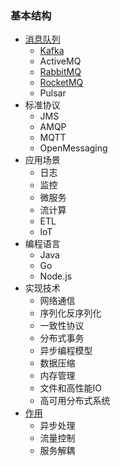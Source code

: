 ### 基本结构
- [消息队列](./choose.md)
    - [Kafka](http://kafka.apache.org/documentation/)
    - ActiveMQ
    - [RabbitMQ](https://www.rabbitmq.com/documentation.html)
    - [RocketMQ](https://rocketmq.apache.org/docs/quick-start/)
    - Pulsar
- 标准协议
    - JMS
    - AMQP
    - MQTT
    - OpenMessaging
- 应用场景
    - 日志
    - 监控
    - 微服务
    - 流计算
    - ETL
    - loT
- 编程语言
    - Java
    - Go
    - Node.js
- 实现技术
    - 网络通信      
    - 序列化反序列化
    - 一致性协议
    - 分布式事务
    - 异步编程模型
    - 数据压缩
    - 内存管理
    - 文件和高性能IO
    - 高可用分布式系统
- [作用](./usage.md)
    - 异步处理
    - 流量控制
    - 服务解耦
